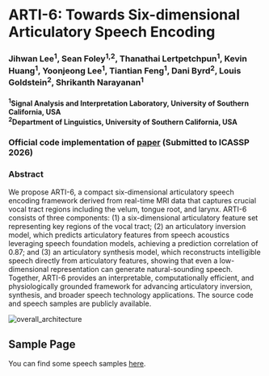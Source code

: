 # ARTI-6: Towards Six-dimensional Articulatory Speech Encoding
### Jihwan Lee<sup>1</sup>, Sean Foley<sup>1,2</sup>, Thanathai Lertpetchpun<sup>1</sup>, Kevin Huang<sup>1</sup>, Yoonjeong Lee<sup>1</sup>, Tiantian Feng<sup>1</sup>, Dani Byrd<sup>2</sup>, Louis Goldstein<sup>2</sup>, Shrikanth Narayanan<sup>1</sup>

#### <sup>1</sup>Signal Analysis and Interpretation Laboratory, University of Southern California, USA <br> <sup>2</sup>Department of Linguistics, University of Southern California, USA

### Official code implementation of [paper](https://www.arxiv.org/abs/2509.21447 "paper link") (Submitted to ICASSP 2026)

### Abstract
We propose ARTI-6, a compact six-dimensional articulatory speech encoding framework derived from real-time MRI data that captures crucial vocal tract regions including the velum, tongue root, and larynx. ARTI-6 consists of three components: (1) a six-dimensional articulatory feature set representing key regions of the vocal tract; (2) an articulatory inversion model, which predicts articulatory features from speech acoustics leveraging speech foundation models, achieving a prediction correlation of 0.87; and (3) an articulatory synthesis model, which reconstructs intelligible speech directly from articulatory features, showing that even a low-dimensional representation can generate natural-sounding speech. Together, ARTI-6 provides an interpretable, computationally efficient, and physiologically grounded framework for advancing articulatory inversion, synthesis, and broader speech technology applications. The source code and speech samples are publicly available.

![overall_architecture](docs/src/overview_architecture.png)

## Sample Page
You can find some speech samples [here](https://lee-jhwn.github.io/arti-6/ "speech samples").